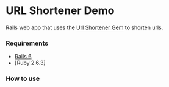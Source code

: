 # URL Shortener Demo

Rails web app that uses the [Url Shortener Gem](https://github.com/ahmadabdelhalim/url_shortener) to shorten urls. 

### Requirements

* [Rails 6] 
* [Ruby 2.6.3]

### How to use


[//]: # (These are reference links used in the body of this note and get stripped out when the markdown processor does its job. There is no need to format nicely because it shouldn't be seen. Thanks SO - http://stackoverflow.com/questions/4823468/store-comments-in-markdown-syntax)


  [Rails 6]: <https://rubyonrails.org/>
  [Ruby 2.6.5]: <https://www.ruby-lang.org/en/downloads/>
   